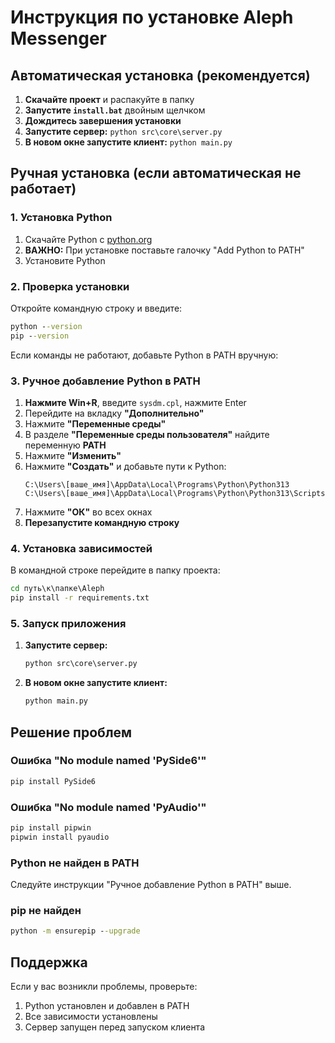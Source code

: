 # Инструкция по установке Aleph Messenger

## Автоматическая установка (рекомендуется)

1. **Скачайте проект** и распакуйте в папку
2. **Запустите `install.bat`** двойным щелчком
3. **Дождитесь завершения установки**
4. **Запустите сервер:** `python src\core\server.py`
5. **В новом окне запустите клиент:** `python main.py`

## Ручная установка (если автоматическая не работает)

### 1. Установка Python

1. Скачайте Python с [python.org](https://www.python.org/downloads/)
2. **ВАЖНО:** При установке поставьте галочку "Add Python to PATH"
3. Установите Python

### 2. Проверка установки

Откройте командную строку и введите:
```cmd
python --version
pip --version
```

Если команды не работают, добавьте Python в PATH вручную:

### 3. Ручное добавление Python в PATH

1. **Нажмите Win+R**, введите `sysdm.cpl`, нажмите Enter
2. Перейдите на вкладку **"Дополнительно"**
3. Нажмите **"Переменные среды"**
4. В разделе **"Переменные среды пользователя"** найдите переменную **PATH**
5. Нажмите **"Изменить"**
6. Нажмите **"Создать"** и добавьте пути к Python:
   ```
   C:\Users\[ваше_имя]\AppData\Local\Programs\Python\Python313
   C:\Users\[ваше_имя]\AppData\Local\Programs\Python\Python313\Scripts
   ```
7. Нажмите **"ОК"** во всех окнах
8. **Перезапустите командную строку**

### 4. Установка зависимостей

В командной строке перейдите в папку проекта:
```cmd
cd путь\к\папке\Aleph
pip install -r requirements.txt
```

### 5. Запуск приложения

1. **Запустите сервер:**
   ```cmd
   python src\core\server.py
   ```

2. **В новом окне запустите клиент:**
   ```cmd
   python main.py
   ```

## Решение проблем

### Ошибка "No module named 'PySide6'"
```cmd
pip install PySide6
```

### Ошибка "No module named 'PyAudio'"
```cmd
pip install pipwin
pipwin install pyaudio
```

### Python не найден в PATH
Следуйте инструкции "Ручное добавление Python в PATH" выше.

### pip не найден
```cmd
python -m ensurepip --upgrade
```

## Поддержка

Если у вас возникли проблемы, проверьте:
1. Python установлен и добавлен в PATH
2. Все зависимости установлены
3. Сервер запущен перед запуском клиента
